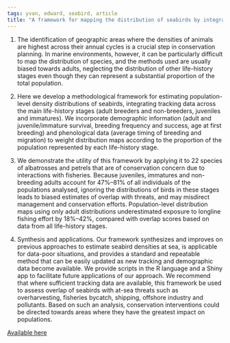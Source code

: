 ```yaml
---
tags: yvan, edward, seabird, article
title: "A framework for mapping the distribution of seabirds by integrating tracking, demography and phenology"
---
```


1. The identification of geographic areas where the densities of animals are highest across 
their annual cycles is a crucial step in conservation planning. In marine environments, 
however, it can be particularly difficult to map the distribution of species, and the methods 
used are usually biased towards adults, neglecting the distribution of other life-history stages 
even though they can represent a substantial proportion of the total population.

2. Here we develop a methodological framework for estimating population-level density distributions 
of seabirds, integrating tracking data across the main life-history stages (adult breeders and non-breeders,
 juveniles and immatures).  We incorporate demographic information (adult and juvenile/immature survival, 
 breeding frequency and success, age at first breeding) and phenological data (average timing of breeding 
 and migration) to weight distribution maps according to the proportion of the population represented by each 
 life-history stage.

3. We demonstrate the utility of this framework by applying it to 22 species of albatrosses and petrels that 
are of conservation concern due to interactions with fisheries. Because juveniles, immatures and non-breeding 
adults account for 47%–81% of all individuals of the populations analysed, ignoring the distributions of birds in 
these stages leads to biased estimates of overlap with threats, and may misdirect management and conservation 
efforts. Population-level distribution maps using only adult distributions underestimated exposure to longline fishing 
effort by 18%–42%, compared with overlap scores based on data from all life-history stages.

4. Synthesis and applications. Our framework synthesizes and improves on previous approaches to estimate 
seabird densities at sea, is applicable for data-poor situations, and provides a standard and repeatable method 
that can be easily updated as new tracking and demographic data become available. We provide scripts in the 
R language and a Shiny app to facilitate future applications of our approach. We recommend that where sufficient 
tracking data are available, this framework be used to assess overlap of seabirds with at-sea threats such as 
overharvesting, fisheries bycatch, shipping, offshore industry and pollutants. Based on such an analysis, conservation 
interventions could be directed towards areas where they have the greatest impact on populations.

 [Available here](https://besjournals.onlinelibrary.wiley.com/doi/full/10.1111/1365-2664.13568)